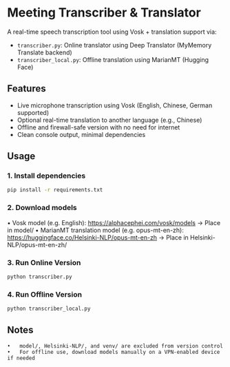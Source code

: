 # Meeting Transcriber & Translator

A real-time speech transcription tool using Vosk + translation support via:

- `transcriber.py`: Online translator using Deep Translator (MyMemory Translate backend)
- `transcriber_local.py`: Offline translation using MarianMT (Hugging Face)

## Features
- Live microphone transcription using Vosk (English, Chinese, German supported)
- Optional real-time translation to another language (e.g., Chinese)
- Offline and firewall-safe version with no need for internet
- Clean console output, minimal dependencies

## Usage

### 1. Install dependencies
```bash
pip install -r requirements.txt
```
### 2. Download models
•	Vosk model (e.g. English):
https://alphacephei.com/vosk/models
→ Place in model/
•	MarianMT translation model (e.g. opus-mt-en-zh):
https://huggingface.co/Helsinki-NLP/opus-mt-en-zh
→ Place in Helsinki-NLP/opus-mt-en-zh/

### 3. Run Online Version
```bash
python transcriber.py
```
### 4. Run Offline Version
```bash
python transcriber_local.py
``` 
## Notes
	•	model/, Helsinki-NLP/, and venv/ are excluded from version control
	•	For offline use, download models manually on a VPN-enabled device if needed
